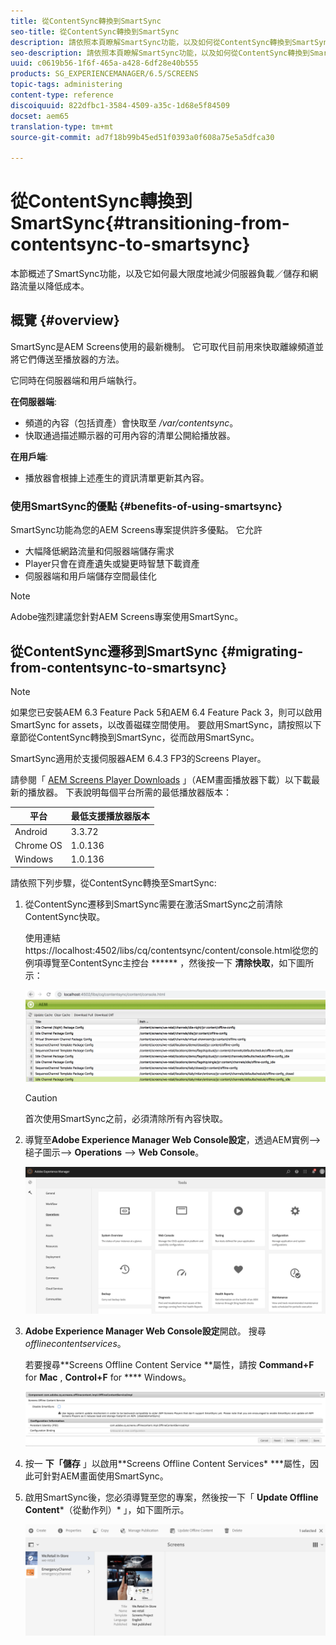 ```yaml
---
title: 從ContentSync轉換到SmartSync
seo-title: 從ContentSync轉換到SmartSync
description: 請依照本頁瞭解SmartSync功能，以及如何從ContentSync轉換到SmartSync。
seo-description: 請依照本頁瞭解SmartSync功能，以及如何從ContentSync轉換到SmartSync。
uuid: c0619b56-1f6f-465a-a428-6df28e40b555
products: SG_EXPERIENCEMANAGER/6.5/SCREENS
topic-tags: administering
content-type: reference
discoiquuid: 822dfbc1-3584-4509-a35c-1d68e5f84509
docset: aem65
translation-type: tm+mt
source-git-commit: ad7f18b99b45ed51f0393a0f608a75e5a5dfca30

---
```



# 從ContentSync轉換到SmartSync{#transitioning-from-contentsync-to-smartsync}

本節概述了SmartSync功能，以及它如何最大限度地減少伺服器負載／儲存和網路流量以降低成本。

## 概覽 {#overview}

SmartSync是AEM Screens使用的最新機制。 它可取代目前用來快取離線頻道並將它們傳送至播放器的方法。

它同時在伺服器端和用戶端執行。

**在伺服器端**:

* 頻道的內容（包括資產）會快取至 */var/contentsync*。
* 快取通過描述顯示器的可用內容的清單公開給播放器。

**在用戶端**:

* 播放器會根據上述產生的資訊清單更新其內容。

### 使用SmartSync的優點 {#benefits-of-using-smartsync}

SmartSync功能為您的AEM Screens專案提供許多優點。 它允許

* 大幅降低網路流量和伺服器端儲存需求
* Player只會在資產遺失或變更時智慧下載資產
* 伺服器端和用戶端儲存空間最佳化

>[!NOTE]
>
>Adobe強烈建議您針對AEM Screens專案使用SmartSync。

## 從ContentSync遷移到SmartSync {#migrating-from-contentsync-to-smartsync}

>[!NOTE]
>
>如果您已安裝AEM 6.3 Feature Pack 5和AEM 6.4 Feature Pack 3，則可以啟用SmartSync for assets，以改善磁碟空間使用。 要啟用SmartSync，請按照以下章節從ContentSync轉換到SmartSync，從而啟用SmartSync。
>
>SmartSync適用於支援伺服器AEM 6.4.3 FP3的Screens Player。
>
>請參閱「 [AEM Screens Player Downloads](https://download.macromedia.com/screens/) 」（AEM畫面播放器下載）以下載最新的播放器。 下表說明每個平台所需的最低播放器版本：

| **平台** | **最低支援播放器版本** |
|---|---|
| Android | 3.3.72 |
| Chrome OS | 1.0.136 |
| Windows | 1.0.136 |

請依照下列步驟，從ContentSync轉換至SmartSync:

1. 從ContentSync遷移到SmartSync需要在激活SmartSync之前清除ContentSync快取。

   使用連結https://localhost:4502/libs/cq/contentsync/content/console.html從您的例項導覽至ContentSync主控台 ****** ，然後按一下 **清除快取**，如下圖所示：

   ![clear_contensync_cache](assets/clear_contesync_cache.png)

   >[!CAUTION]
   >
   >首次使用SmartSync之前，必須清除所有內容快取。

1. 導覽至**Adobe Experience Manager Web Console設定**，透過AEM實例—&gt;槌子圖示—&gt; **Operations** —&gt; **Web Console**。

   ![screen_shot_2019-02-11at15339pm](assets/screen_shot_2019-02-11at15339pm.png)

1. **Adobe Experience Manager Web Console設定**開啟。 搜尋 *offlinecontentservices*。

   若要搜尋**Screens Offline Content Service **屬性，請按 **Command+F** for **Mac** , **Control+F** for **** Windows。

   ![screen_shot_2019-02-19at22643pm](assets/screen_shot_2019-02-19at22643pm.png)

1. 按一 **下「儲存** 」以啟用**Screens Offline Content Services* ***屬性，因此可針對AEM畫面使用SmartSync。
1. 啟用SmartSync後，您必須導覽至您的專案，然後按一下「 **Update Offline Content***（從動作列）* 」，如下圖所示。

   ![screen_shot_2019-02-25at102605am](assets/screen_shot_2019-02-25at102605am.png)

